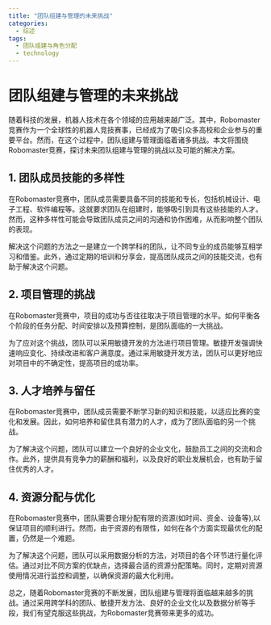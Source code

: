```yaml
---  
title: "团队组建与管理的未来挑战"  
categories:  
  - 综述  
tags: 
  - 团队组建与角色分配 
  - technology  
---  
```


# 团队组建与管理的未来挑战

随着科技的发展，机器人技术在各个领域的应用越来越广泛。其中，Robomaster竞赛作为一个全球性的机器人竞技赛事，已经成为了吸引众多高校和企业参与的重要平台。然而，在这个过程中，团队组建与管理面临着诸多挑战。本文将围绕Robomaster竞赛，探讨未来团队组建与管理的挑战以及可能的解决方案。

## 1. 团队成员技能的多样性

在Robomaster竞赛中，团队成员需要具备不同的技能和专长，包括机械设计、电子工程、软件编程等。这就要求团队在组建时，能够吸引到具有这些技能的人才。然而，这种多样性可能会导致团队成员之间的沟通和协作困难，从而影响整个团队的表现。

解决这个问题的方法之一是建立一个跨学科的团队，让不同专业的成员能够互相学习和借鉴。此外，通过定期的培训和分享会，提高团队成员之间的技能交流，也有助于解决这个问题。

## 2. 项目管理的挑战

在Robomaster竞赛中，项目的成功与否往往取决于项目管理的水平。如何平衡各个阶段的任务分配、时间安排以及预算控制，是团队面临的一大挑战。

为了应对这个挑战，团队可以采用敏捷开发的方法进行项目管理。敏捷开发强调快速响应变化、持续改进和客户满意度。通过采用敏捷开发方法，团队可以更好地应对项目中的不确定性，提高项目的成功率。

## 3. 人才培养与留任

在Robomaster竞赛中，团队成员需要不断学习新的知识和技能，以适应比赛的变化和发展。因此，如何培养和留住具有潜力的人才，成为了团队面临的另一个挑战。

为了解决这个问题，团队可以建立一个良好的企业文化，鼓励员工之间的交流和合作。此外，提供具有竞争力的薪酬和福利，以及良好的职业发展机会，也有助于留住优秀的人才。

## 4. 资源分配与优化

在Robomaster竞赛中，团队需要合理分配有限的资源(如时间、资金、设备等),以保证项目的顺利进行。然而，由于资源的有限性，如何在各个方面实现最优化的配置，仍然是一个难题。

为了解决这个问题，团队可以采用数据分析的方法，对项目的各个环节进行量化评估。通过对比不同方案的优缺点，选择最合适的资源分配策略。同时，定期对资源使用情况进行监控和调整，以确保资源的最大化利用。

总之，随着Robomaster竞赛的不断发展，团队组建与管理将面临越来越多的挑战。通过采用跨学科的团队、敏捷开发方法、良好的企业文化以及数据分析等手段，我们有望克服这些挑战，为Robomaster竞赛带来更多的成功。 
